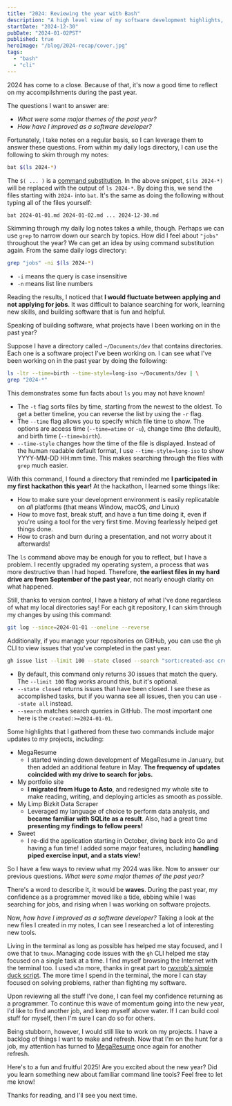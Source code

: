 ```yaml
---
title: "2024: Reviewing the year with Bash"
description: "A high level view of my software development highlights, made easier with command substitutions."
startDate: "2024-12-30"
pubDate: "2024-01-02PST"
published: true
heroImage: "/blog/2024-recap/cover.jpg"
tags:
  - "bash"
  - "cli"
---
```


2024 has come to a close. Because of that, it's now a good time to reflect on my accompilshments during the past year. 

The questions I want to answer are:
- _What were some major themes of the past year?_
- _How have I improved as a software developer?_

Fortunately, I take notes on a regular basis, so I can leverage them to answer these questions. From within my daily logs directory, I can use the following to skim through my notes:

```sh
bat $(ls 2024-*)
```

The `$( ... )` is a [command substitution](https://www.gnu.org/software/bash/manual/html_node/Command-Substitution.html). In the above snippet, `$(ls 2024-*)` will be replaced with the output of `ls 2024-*`. By doing this, we send the files starting with `2024-` into `bat`. It's the same as doing the following without typing all of the files yourself:

```sh
bat 2024-01-01.md 2024-01-02.md ... 2024-12-30.md
```

Skimming through my daily log notes takes a while, though. Perhaps we can use `grep` to narrow down our search by topics. How did I feel about `"jobs"` throughout the year? We can get an idea by using command substitution again. From the same daily logs directory:

```sh
grep "jobs" -ni $(ls 2024-*)
```
- `-i` means the query is case insensitive
- `-n` means list line numbers

Reading the results, I noticed that **I would fluctuate between applying and not applying for jobs**. It was difficult to balance searching for work, learning new skills, and building software that is fun and helpful.

Speaking of building software, what projects have I been working on in the past year?

Suppose I have a directory called `~/Documents/dev` that contains directories. Each one is a software project I've been working on. I can see what I've been working on in the past year by doing the following:

```sh
ls -ltr --time=birth --time-style=long-iso ~/Documents/dev | \
grep "2024-*"
```

This demonstrates some fun facts about `ls` you may not have known!
- The `-t` flag sorts files by time, starting from the newest to the oldest. To get a better timeline, you can reverse the list by using the `-r` flag.
- The `--time` flag allows you to specify which file time to show. The options are access time (`--time=atime` or `-u`), change time (the default), and birth time (`--time=birth`).
- `--time-style` changes how the time of the file is displayed. Instead of the human readable default format, I use `--time-style=long-iso` to show YYYY-MM-DD HH:mm time. This makes searching through the files with `grep` much easier.

With this command, I found a directory that reminded me **I participated in my first hackathon this year!** At the hackathon, I learned some things like:
- How to make sure your development environment is easily replicatable on _all_ platforms (that means Window, macOS, _and_ Linux)
- How to move fast, break stuff, and have a fun time doing it, even if you're using a tool for the very first time. Moving fearlessly helped get things done.
- How to crash and burn during a presentation, and not worry about it afterwards!

The `ls` command above may be enough for you to reflect, but I have a problem. I recently upgraded my operating system, a process that was more destructive than I had hoped. Therefore, **the earliest files in my hard drive are from September of the past year**, not nearly enough clarity on what happened.

Still, thanks to version control, I have a history of what I've done regardless of what my local directories say! For each git repository, I can skim through my changes by using this command:

```sh
git log --since=2024-01-01 --oneline --reverse
```

Additionally, if you manage your repositories on GitHub, you can use the `gh` CLI to view issues that you've completed in the past year.

```sh
gh issue list --limit 100 --state closed --search "sort:created-asc created:>2024-01-01"
```
- By default, this command only returns 30 issues that match the query. The `--limit 100` flag works around this, but it's optional.
- `--state closed` returns issues that have been closed. I see these as accomplished tasks, but if you wanna see all issues, then you can use `--state all` instead.
- `--search` matches search queries in GitHub. The most important one here is the `created:>=2024-01-01`.

Some highlights that I gathered from these two commands include major updates to my projects, including:
- MegaResume
  - I started winding down development of MegaResume in January, but then added an additional feature in May. **The frequency of updates coincided with my drive to search for jobs.**
- My portfolio site
  - **I migrated from Hugo to Asto**, and redesigned my whole site to make reading, writing, and deploying articles as smooth as possible.
- My Limp Bizkit Data Scraper
  - Leveraged my language of choice to perform data analysis, and **became familiar with SQLite as a result**. Also, had a great time **presenting my findings to fellow peers!**
- Sweet
  - I re-did the application starting in October, diving back into Go and having a fun time! I added some major features, including **handling piped exercise input, and a stats view!**

So I have a few ways to review what my 2024 was like. Now to answer our previous questions. _What were some major themes of the past year?_

There's a word to describe it, it would be **waves**. During the past year, my confidence as a programmer moved like a tide, ebbing while I was searching for jobs, and rising when I was working on software projects.

Now, _how have I improved as a software developer?_ Taking a look at the new files I created in my notes, I can see I researched a lot of interesting new tools.

Living in the terminal as long as possible has helped me stay focused, and I owe that to `tmux`. Managing code issues with the `gh` CLI helped me stay focused on a single task at a time. I find myself browsing the Internet with the terminal too. I used `w3m` more, thanks in great part to [rwxrob's simple duck script](https://github.com/rwxrob/dot/blob/main/scripts/duck). The more time I spend in the terminal, the more I can stay focused on solving problems, rather than fighting my software.

Upon reviewing all the stuff I've done, I can feel my confidence returning as a programmer. To continue this wave of momentum going into the new year, I'd like to find another job, and keep myself above water. If I can build cool stuff for myself, then I'm sure I can do so for others.

Being stubborn, however, I would still like to work on my projects. I have a backlog of things I want to make and refresh. Now that I'm on the hunt for a job, my attention has turned to [MegaResume](/projects/megaresume) once again for another refresh.

Here's to a fun and fruitful 2025! Are you excited about the new year? Did you learn something new about familiar command line tools? Feel free to let me know!

Thanks for reading, and I'll see you next time.
